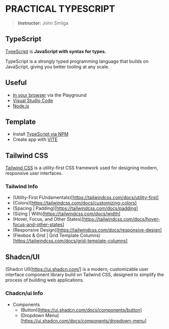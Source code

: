 # PRACTICAL TYPESCRIPT
> **Instructor:** John Smilga

## TypeScript
[TypeScript](https://www.typescriptlang.org/) is **JavaScript with syntax for types.**

TypeScript is a strongly typed programming language that builds on JavaScript, giving you better tooling at any scale.

## Useful
- [In your browser](https://www.typescriptlang.org/play/) via the Playground
- [Visual Studio Code](https://code.visualstudio.com/)
- [Node.js](https://nodejs.org/)

## Template
- Install [TypeScript via NPM](https://www.npmjs.com/package/typescript)
- Create app with [VITE](https://vite.dev/)

## Tailwind CSS
[Tailwind CSS](https://tailwindcss.com/) is a utility-first CSS framework used for designing modern, responsive user interfaces.

### Tailwind Info
- (Utility-First FUndamentals)[https://tailwindcss.com/docs/utility-first]
- (Colors)[https://tailwindcss.com/docs/customizing-colors]
- (Spacing | Padding)[https://tailwindcss.com/docs/padding]
- (Sizing | With)[https://tailwindcss.com/docs/width]
- (Hover, Focus, and Other States)[https://tailwindcss.com/docs/hover-focus-and-other-states]
- (Responsive Design)[https://tailwindcss.com/docs/responsive-design]
- (Flexbox & Grid | Grid Template Columns)[https://tailwindcss.com/docs/grid-template-columns]

## Shadcn/UI
(Shadcn UI)[https://ui.shadcn.com/] is a modern, customizable user interface component library build on Tailwind CSS, designed to simplify the process of building web applications.

### Chadcn/ui Info
- Components
  - (Button)[https://ui.shadcn.com/docs/components/button]
  - (Dropdown Menu)[https://ui.shadcn.com/docs/components/dropdown-menu]
